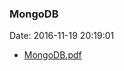 <!--
title: MongoDB
date: 2016-11-19 20:19:01
tags:
- MongoDB
- NOSQL
- Big Data
-->
### MongoDB
Date: 2016-11-19 20:19:01

* [MongoDB.pdf](https://github.com/zhuzhigao/PersonalMaterials/raw/master/MongoDB/MongoDB.pdf)
<!-- more -->
